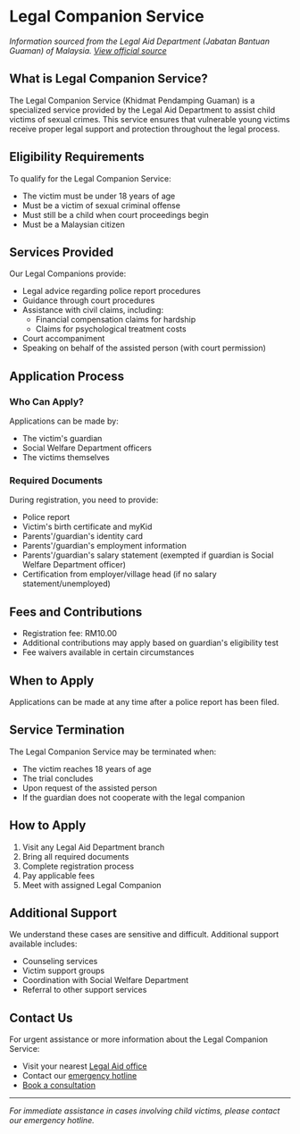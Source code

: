 # Legal Companion Service

*Information sourced from the Legal Aid Department (Jabatan Bantuan Guaman) of Malaysia. [View official source](https://www.jbg.gov.my/index.php/en/faq/pendamping-guaman)*

## What is Legal Companion Service?

The Legal Companion Service (Khidmat Pendamping Guaman) is a specialized service provided by the Legal Aid Department to assist child victims of sexual crimes. This service ensures that vulnerable young victims receive proper legal support and protection throughout the legal process.

## Eligibility Requirements

To qualify for the Legal Companion Service:
- The victim must be under 18 years of age
- Must be a victim of sexual criminal offense
- Must still be a child when court proceedings begin
- Must be a Malaysian citizen

## Services Provided

Our Legal Companions provide:
- Legal advice regarding police report procedures
- Guidance through court procedures
- Assistance with civil claims, including:
  - Financial compensation claims for hardship
  - Claims for psychological treatment costs
- Court accompaniment
- Speaking on behalf of the assisted person (with court permission)

## Application Process

### Who Can Apply?
Applications can be made by:
- The victim's guardian
- Social Welfare Department officers
- The victims themselves

### Required Documents
During registration, you need to provide:
- Police report
- Victim's birth certificate and myKid
- Parents'/guardian's identity card
- Parents'/guardian's employment information
- Parents'/guardian's salary statement (exempted if guardian is Social Welfare Department officer)
- Certification from employer/village head (if no salary statement/unemployed)

## Fees and Contributions

- Registration fee: RM10.00
- Additional contributions may apply based on guardian's eligibility test
- Fee waivers available in certain circumstances

## When to Apply

Applications can be made at any time after a police report has been filed.

## Service Termination

The Legal Companion Service may be terminated when:
- The victim reaches 18 years of age
- The trial concludes
- Upon request of the assisted person
- If the guardian does not cooperate with the legal companion

## How to Apply

1. Visit any Legal Aid Department branch
2. Bring all required documents
3. Complete registration process
4. Pay applicable fees
5. Meet with assigned Legal Companion

## Additional Support

We understand these cases are sensitive and difficult. Additional support available includes:
- Counseling services
- Victim support groups
- Coordination with Social Welfare Department
- Referral to other support services

## Contact Us

For urgent assistance or more information about the Legal Companion Service:
- Visit your nearest [Legal Aid office](/legal-aid-services/centers)
- Contact our [emergency hotline](/contact/emergency)
- [Book a consultation](/services/consultation)

---

*For immediate assistance in cases involving child victims, please contact our emergency hotline.* 
